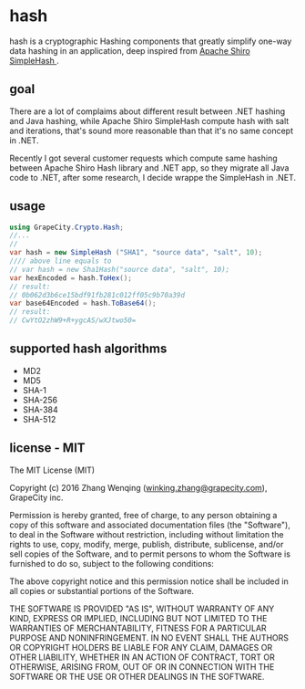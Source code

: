 # hash
hash is a cryptographic Hashing components that greatly simplify one-way data hashing in an application, deep inspired from [Apache Shiro SimpleHash ](http://shiro.apache.org/static/1.2.1/apidocs/org/apache/shiro/crypto/hash/SimpleHash.html).

## goal
There are a lot of complaims about different result between .NET hashing and Java hashing, while Apache Shiro SimpleHash compute hash with salt and iterations, that's sound more reasonable than that it's no same concept in .NET.  


Recently I got several customer requests which compute same hashing between Apache Shiro Hash library and .NET app, so they migrate all Java code to .NET, after some research, I decide wrappe the SimpleHash in .NET.

## usage
```c#
using GrapeCity.Crypto.Hash;
//...
// 
var hash = new SimpleHash ("SHA1", "source data", "salt", 10);
//// above line equals to
// var hash = new Sha1Hash("source data", "salt", 10);
var hexEncoded = hash.ToHex();
// result:
// 0b062d3b6ce15bdf91fb281c012ff05c9b70a39d
var base64Encoded = hash.ToBase64();
// result:
// CwYtO2zhW9+R+ygcAS/wXJtwo50=
```

## supported hash algorithms
* MD2
* MD5
* SHA-1
* SHA-256
* SHA-384
* SHA-512

## license - MIT
The MIT License (MIT)

Copyright (c) 2016 Zhang Wenqing (winking.zhang@grapecity.com), GrapeCity inc.

Permission is hereby granted, free of charge, to any person obtaining a copy
of this software and associated documentation files (the "Software"), to deal
in the Software without restriction, including without limitation the rights
to use, copy, modify, merge, publish, distribute, sublicense, and/or sell
copies of the Software, and to permit persons to whom the Software is
furnished to do so, subject to the following conditions:

The above copyright notice and this permission notice shall be included in all
copies or substantial portions of the Software.

THE SOFTWARE IS PROVIDED "AS IS", WITHOUT WARRANTY OF ANY KIND, EXPRESS OR
IMPLIED, INCLUDING BUT NOT LIMITED TO THE WARRANTIES OF MERCHANTABILITY,
FITNESS FOR A PARTICULAR PURPOSE AND NONINFRINGEMENT. IN NO EVENT SHALL THE
AUTHORS OR COPYRIGHT HOLDERS BE LIABLE FOR ANY CLAIM, DAMAGES OR OTHER
LIABILITY, WHETHER IN AN ACTION OF CONTRACT, TORT OR OTHERWISE, ARISING FROM,
OUT OF OR IN CONNECTION WITH THE SOFTWARE OR THE USE OR OTHER DEALINGS IN THE
SOFTWARE.
